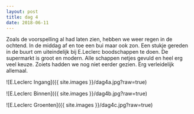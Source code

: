 ```yaml
---
layout: post
title: dag 4
date: 2018-06-11
---
```

Zoals de voorspelling al had laten zien, hebben we weer regen in de ochtend. In de middag af en toe een bui maar ook zon. Een stukje gereden in de buurt om uiteindelijk bij E.Leclerc boodschappen te doen. De supermarkt is groot en modern. Alle schappen netjes gevuld en heel erg veel keuze. Zoiets hadden we nog niet eerder gezien. Erg verleidelijk allemaal.

![E.Leclerc Ingang]({{ site.images }}/dag4a.jpg?raw=true)

![E.Leclerc Binnen]({{ site.images }}/dag4b.jpg?raw=true)

![E.Leclerc Groenten]({{ site.images }}/dag4c.jpg?raw=true)